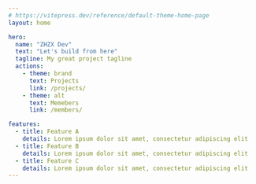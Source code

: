 ```yaml
---
# https://vitepress.dev/reference/default-theme-home-page
layout: home

hero:
  name: "ZHZX Dev"
  text: "Let's build from here"
  tagline: My great project tagline
  actions:
    - theme: brand
      text: Projects
      link: /projects/
    - theme: alt
      text: Memebers
      link: /members/

features:
  - title: Feature A
    details: Lorem ipsum dolor sit amet, consectetur adipiscing elit
  - title: Feature B
    details: Lorem ipsum dolor sit amet, consectetur adipiscing elit
  - title: Feature C
    details: Lorem ipsum dolor sit amet, consectetur adipiscing elit
---
```


